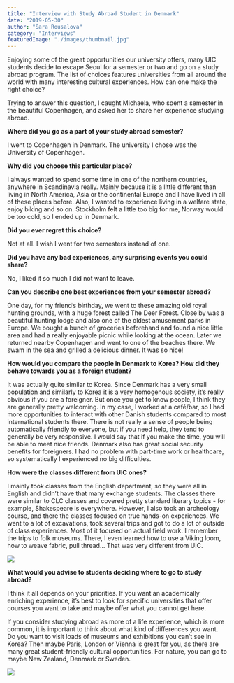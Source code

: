 ```yaml
---
title: "Interview with Study Abroad Student in Denmark"
date: "2019-05-30"
author: "Sara Rousalova"
category: "Interviews"
featuredImage: "./images/thumbnail.jpg"
---
```


Enjoying some of the great opportunities our university offers, many UIC students decide to escape Seoul for a semester or two and go on a study abroad program. The list of choices features universities from all around the world with many interesting cultural experiences. How can one make the right choice?

Trying to answer this question, I caught Michaela, who spent a semester in the beautiful Copenhagen, and asked her to share her experience studying abroad.

**Where did you go as a part of your study abroad semester?**

I went to Copenhagen in Denmark. The university I chose was the University of Copenhagen.

**Why did you choose this particular place?**

I always wanted to spend some time in one of the northern countries, anywhere in Scandinavia really. Mainly because it is a little different than living in North America, Asia or the continental Europe and I have lived in all of these places before. Also, I wanted to experience living in a welfare state, enjoy biking and so on. Stockholm felt a little too big for me, Norway would be too cold, so I ended up in Denmark.

**Did you ever regret this choice?**

Not at all. I wish I went for two semesters instead of one.  

**Did you have any bad experiences, any surprising events you could share?**

No, I liked it so much I did not want to leave.

**Can you describe one best experiences from your semester abroad?**

One day, for my friend’s birthday, we went to these amazing old royal hunting grounds, with a huge forest called The Deer Forest. Close by was a beautiful hunting lodge and also one of the oldest amusement parks in Europe. We bought a bunch of groceries beforehand and found a nice little area and had a really enjoyable picnic while looking at the ocean. Later we returned nearby Copenhagen and went to one of the beaches there. We swam in the sea and grilled a delicious dinner. It was so nice!  

**How would you compare the people in Denmark to Korea? How did they behave towards you as a foreign student?**

It was actually quite similar to Korea. Since Denmark has a very small population and similarly to Korea it is a very homogenous society, it’s really obvious if you are a foreigner. But once you get to know people, I think they are generally pretty welcoming. In my case, I worked at a café/bar, so I had more opportunities to interact with other Danish students compared to most international students there. There is not really a sense of people being automatically friendly to everyone, but if you need help, they tend to generally be very responsive. I would say that if you make the time, you will be able to meet nice friends. Denmark also has great social security benefits for foreigners. I had no problem with part-time work or healthcare, so systematically I experienced no big difficulties.

**How were the classes different from UIC ones?**

I mainly took classes from the English department, so they were all in English and didn’t have that many exchange students. The classes there were similar to CLC classes and covered pretty standard literary topics - for example, Shakespeare is everywhere. However, I also took an archeology course, and there the classes focused on true hands-on experiences. We went to a lot of excavations, took several trips and got to do a lot of outside of class experiences. Most of it focused on actual field work. I remember the trips to folk museums. There, I even learned how to use a Viking loom, how to weave fabric, pull thread… That was very different from UIC.

![](https://lh6.googleusercontent.com/2n-GFMLBoDLhdsowElLM_ARHI-mTuTwP1Ks0JxMv2XXuqL4bU0xAzMVaHnI7SEGsTWoLgVXL3rtYJnHGzNWavwRJD1Rhg0K8UDBWAhUTrtE5cONYTZKZNkz70t4aDtCt-LDZ8YMC)

**What would you advise to students deciding where to go to study abroad?**

I think it all depends on your priorities. If you want an academically enriching experience, it’s best to look for specific universities that offer courses you want to take and maybe offer what you cannot get here.

If you consider studying abroad as more of a life experience, which is more common, it is important to think about what kind of differences you want. Do you want to visit loads of museums and exhibitions you can’t see in Korea? Then maybe Paris, London or Vienna is great for you, as there are many great student-friendly cultural opportunities. For nature, you can go to maybe New Zealand, Denmark or Sweden.  

![](https://lh3.googleusercontent.com/CDIvCxryX9bi2dcpVKhouDkQ4clTfONz9mm2C_L-Z0195uKmT3lboEYU7oV-i9zOO6r0Y8zrdWDk9I86WCi7OlvHtlSot0MKT15FR8vdGzY1rt20C7HticYrrb_zVOHaItcnR_XY)
